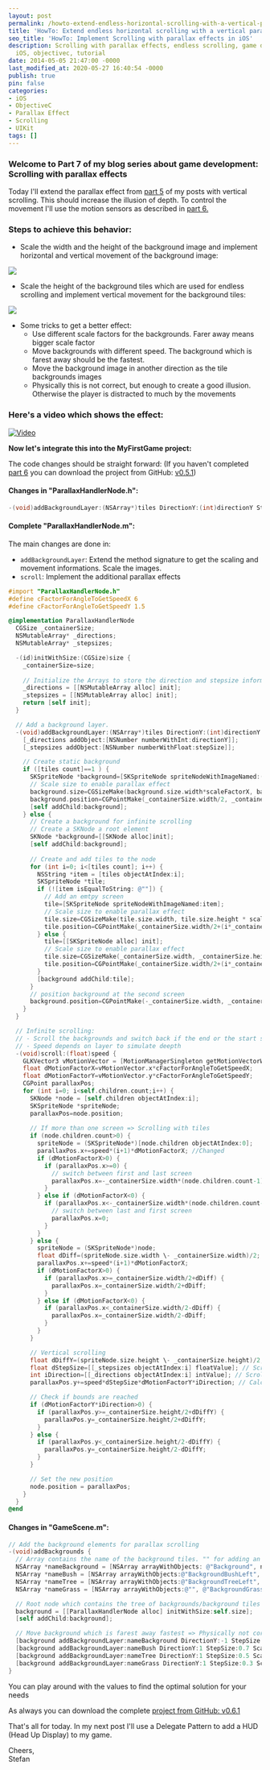```yaml
---
layout: post
permalink: /howto-extend-endless-horizontal-scrolling-with-a-vertical-parallax-effect/
title: 'HowTo: Extend endless horizontal scrolling with a vertical parallax effects'
seo_title: 'HowTo: Implement Scrolling with parallax effects in iOS'
description: Scrolling with parallax effects, endless scrolling, game development,
  iOS, objectivec, tutorial
date: 2014-05-05 21:47:00 -0000
last_modified_at: 2020-05-27 16:40:54 -0000
publish: true
pin: false
categories:
- iOS
- ObjectiveC
- Parallax Effect
- Scrolling
- UIKit
tags: []
---
```

### Welcome to Part 7 of my blog series about game development: Scrolling with parallax effects

Today I'll extend the parallax effect from [part 5](/developerplayground/howto-implement-endless-scrolling-with-parallax-effects) of my posts with vertical scrolling. This should increase the illusion of depth. To control the movement I'll use the motion sensors as described in [part 6.](/developerplayground/howto-use-the-device-motion-sensors-to-control-your-game)

### Steps to achieve this behavior:

  * Scale the width and the height of the background image and implement horizontal and vertical movement of the background image:

[![](/developerplayground/assets/2014/05/Parallax-2-1-1.jpg)](/developerplayground/assets/2014/05/Parallax-2-1-1.jpg)

  * Scale the height of the background tiles which are used for endless scrolling and implement vertical movement for the background tiles:

[![](/developerplayground/assets/2014/05/Parallax-2-2-1.jpg)](/developerplayground/assets/2014/05/Parallax-2-2-1.jpg)

  * Some tricks to get a better effect:
    * Use different scale factors for the backgrounds. Farer away means bigger scale factor
    * Move backgrounds with different speed. The background which is farest away should be the fastest.
    * Move the background image in another direction as the tile backgrounds images
    * Physically this is not correct, but enough to create a good illusion. Otherwise the player is distracted to much by the movements

### Here's a video which shows the effect:

[![Video](/developerplayground/assets/2014/05/Video0.png)](https://youtu.be/y5llMUVmZhU)

**Now let's integrate this into the MyFirstGame project:**

The code changes should be straight forward: (If you haven't completed [part 6](/developerplayground/howto-use-the-device-motion-sensors-to-control-your-game) you can download the project from GitHub: [v0.5.1](https://github.com/stfnjstn/MyFirstGame/releases/tag/v0.6))

#### Changes in "ParallaxHandlerNode.h":

```objectivec
-(void)addBackgroundLayer:(NSArray*)tiles DirectionY:(int)directionY StepSize:(float)stepSize ScaleFactorX:(float)scaleFactorX ScaleFactorY:(float)scaleFactorY;
```
#### Complete "ParallaxHandlerNode.m":

The main changes are done in:

  * ``addBackgroundLayer``: Extend the method signature to get the scaling and movement informations. Scale the images.
  * ``scroll``: Implement the additional parallax effects

```objectivec
#import "ParallaxHandlerNode.h"
#define cFactorForAngleToGetSpeedX 6
#define cFactorForAngleToGetSpeedY 1.5

@implementation ParallaxHandlerNode
  CGSize _containerSize;
  NSMutableArray* _directions;
  NSMutableArray* _stepsizes;

  -(id)initWithSize:(CGSize)size {
    _containerSize=size;
    
    // Initialize the Arrays to store the direction and stepsize information
    _directions = [[NSMutableArray alloc] init];
    _stepsizes = [[NSMutableArray alloc] init];
    return [self init];
  }

  // Add a background layer.
  -(void)addBackgroundLayer:(NSArray*)tiles DirectionY:(int)directionY StepSize:(float)stepSize ScaleFactorX:(float)scaleFactorX ScaleFactorY:(float)scaleFactorY{
    [_directions addObject:[NSNumber numberWithInt:directionY]];
    [_stepsizes addObject:[NSNumber numberWithFloat:stepSize]];

    // Create static background
    if ([tiles count]==1 ) {
      SKSpriteNode *background=[SKSpriteNode spriteNodeWithImageNamed:(NSString*)[tiles objectAtIndex:0]];
      // Scale size to enable parallax effect
      background.size=CGSizeMake(background.size.width*scaleFactorX, background.size.height*scaleFactorY);
      background.position=CGPointMake(_containerSize.width/2, _containerSize.height/2);
      [self addChild:background];
    } else {
      // Create a background for infinite scrolling
      // Create a SKNode a root element
      SKNode *background=[[SKNode alloc]init];
      [self addChild:background];
      
      // Create and add tiles to the node
      for (int i=0; i<[tiles count]; i++) {
        NSString *item = [tiles objectAtIndex:i];
        SKSpriteNode *tile;
        if (![item isEqualToString: @""]) {
          // Add an emtpy screen
          tile=[SKSpriteNode spriteNodeWithImageNamed:item];
          // Scale size to enable parallax effect
          tile.size=CGSizeMake(tile.size.width, tile.size.height * scaleFactorY);
          tile.position=CGPointMake(_containerSize.width/2+(i*_containerSize.width), (_containerSize.width-tile.size.width)/2);
        } else {
          tile=[[SKSpriteNode alloc] init];
          // Scale size to enable parallax effect
          tile.size=CGSizeMake(_containerSize.width, _containerSize.height * scaleFactorY);
          tile.position=CGPointMake(_containerSize.width/2+(i*_containerSize.width), _containerSize.height/2);
        }
        [background addChild:tile];
      }
      // position background at the second screen
      background.position=CGPointMake(-_containerSize.width, _containerSize.height/2);
    }
  }

  // Infinite scrolling:
  // - Scroll the backgrounds and switch back if the end or the start screen is reached
  // - Speed depends on layer to simulate deepth
  -(void)scroll:(float)speed {
    GLKVector3 vMotionVector = [MotionManagerSingleton getMotionVectorWithLowPass];
    float dMotionFactorX=vMotionVector.x*cFactorForAngleToGetSpeedX;
    float dMotionFactorY=vMotionVector.y*cFactorForAngleToGetSpeedY;
    CGPoint parallaxPos;
    for (int i=0; i<self.children.count;i++) {
      SKNode *node = [self.children objectAtIndex:i];
      SKSpriteNode *spriteNode;
      parallaxPos=node.position;
      
      // If more than one screen => Scrolling with tiles
      if (node.children.count>0) {
        spriteNode = (SKSpriteNode*)[node.children objectAtIndex:0];
        parallaxPos.x+=speed*(i+1)*dMotionFactorX; //Changed
        if (dMotionFactorX>0) {
          if (parallaxPos.x>=0) {
            // switch between first and last screen
            parallaxPos.x=-_containerSize.width*(node.children.count-1);
          }
        } else if (dMotionFactorX<0) {
          if (parallaxPos.x<-_containerSize.width*(node.children.count-1)) {
            // switch between last and first screen
            parallaxPos.x=0;
          }
        }
      } else {
        spriteNode = (SKSpriteNode*)node;
        float dDiff=(spriteNode.size.width \- _containerSize.width)/2;
        parallaxPos.x+=speed*(i+1)*dMotionFactorX;
        if (dMotionFactorX>0) {
          if (parallaxPos.x>=_containerSize.width/2+dDiff) {
            parallaxPos.x=_containerSize.width/2+dDiff;
          }
        } else if (dMotionFactorX<0) {
          if (parallaxPos.x<_containerSize.width/2-dDiff) {
            parallaxPos.x=_containerSize.width/2-dDiff;
          }
        }
      }

      // Vertical scrolling
      float dDiffY=(spriteNode.size.height \- _containerSize.height)/2; // pixels above and below to scroll
      float dStepSize=[[_stepsizes objectAtIndex:i] floatValue]; // Scrolling speed depends on level
      int iDirection=[[_directions objectAtIndex:i] intValue]; // Scroll backgroundimage in another direction to enhance parallax effect
      parallaxPos.y+=speed*dStepSize*dMotionFactorY*iDirection; // Calculate new position

      // Check if bounds are reached
      if (dMotionFactorY*iDirection>0) {
        if (parallaxPos.y>=_containerSize.height/2+dDiffY) {
          parallaxPos.y=_containerSize.height/2+dDiffY;
        }
      } else {
        if (parallaxPos.y<_containerSize.height/2-dDiffY) {
          parallaxPos.y=_containerSize.height/2-dDiffY;
        }
      }

      // Set the new position
      node.position = parallaxPos;
    }
  }
@end
```

#### Changes in "GameScene.m":
```objectivec
// Add the background elements for parallax scrolling
-(void)addBackgrounds {
  // Array contains the name of the background tiles. "" for adding an empty screen
  NSArray *nameBackground = [NSArray arrayWithObjects: @"Background", nil];
  NSArray *nameBush = [NSArray arrayWithObjects:@"BackgroundBushLeft", @"BackgroundBushRight", @"", @"BackgroundBushLeft", nil];
  NSArray *nameTree = [NSArray arrayWithObjects:@"BackgroundTreeLeft", @"BackgroundTreeRight", @"BackgroundTreeLeft" ,nil];
  NSArray *nameGrass = [NSArray arrayWithObjects:@"", @"BackgroundGrassCenter", @"", nil];

  // Root node which contains the tree of backgrounds/background tiles
  background = [[ParallaxHandlerNode alloc] initWithSize:self.size];
  [self addChild:background];

  // Move background which is farest away fastest => Physically not correct, but enough to realize illusion of depths. Otherwise the player is distracted to much by the movements
  [background addBackgroundLayer:nameBackground DirectionY:-1 StepSize:0.9 ScaleFactorX:1.2 ScaleFactorY:1.09];
  [background addBackgroundLayer:nameBush DirectionY:1 StepSize:0.7 ScaleFactorX:1.0 ScaleFactorY:1.07];
  [background addBackgroundLayer:nameTree DirectionY:1 StepSize:0.5 ScaleFactorX:1.0 ScaleFactorY:1.05];
  [background addBackgroundLayer:nameGrass DirectionY:1 StepSize:0.3 ScaleFactorX:1.0 ScaleFactorY:1.03];
}
```

You can play around with the values to find the optimal solution for your needs

As always you can download the complete [project from GitHub: v0.6.1](https://github.com/stfnjstn/MyFirstGame/releases/tag/v0.6.1)

That's all for today. In my next post I'll use a Delegate Pattern to add a HUD (Head Up Display) to my game.

Cheers,   
Stefan